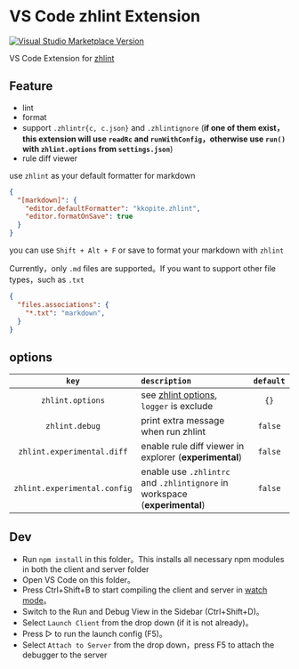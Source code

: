 # VS Code zhlint Extension

<a href="https://marketplace.visualstudio.com/items?itemName=kkopite.zhlint" target="__blank"><img src="https://img.shields.io/visual-studio-marketplace/v/kkopite.zhlint.svg?color=ed5d47&amp;label=VS%20Code%20Marketplace&logo=visual-studio-code" alt="Visual Studio Marketplace Version" /></a>


VS Code Extension for [zhlint](https://zhlint-project.github.io/zhlint/#supported-rules)

## Feature

- lint
- format
- support `.zhlintr{c, c.json}` and `.zhlintignore` (**if one of them exist，this extension will use `readRc` and `runWithConfig`，otherwise use `run()` with `zhlint.options` from `settings.json`**)
- rule diff viewer

use `zhlint` as your default formatter for markdown

```json
{
  "[markdown]": {
    "editor.defaultFormatter": "kkopite.zhlint",
    "editor.formatOnSave": true
  }
}
```

you can use `Shift + Alt + F` or save to format your markdown with `zhlint`

Currently，only `.md` files are supported。If you want to support other file types，such as `.txt`

```json
{
  "files.associations": {
    "*.txt": "markdown",
  }
}
```

## options

|`key`|`description`|`default`|
|:---:|:-----------|:-------:|
|`zhlint.options`|see [zhlint options](https://zhlint-project.github.io/zhlint/#options),  `logger` is exclude  |`{}`|
|`zhlint.debug`|print extra message when run zhlint|`false`|
|`zhlint.experimental.diff`|enable rule diff viewer in explorer (**experimental**)|`false`|
|`zhlint.experimental.config`|enable use `.zhlintrc` and `.zhlintignore` in workspace (**experimental**)|`false`|

## Dev

- Run `npm install` in this folder。This installs all necessary npm modules in both the client and server folder
- Open VS Code on this folder。
- Press Ctrl+Shift+B to start compiling the client and server in [watch mode](https://code.visualstudio.com/docs/editor/tasks#:~:text=The%20first%20entry%20executes,the%20HelloWorld.js%20file.)。
- Switch to the Run and Debug View in the Sidebar (Ctrl+Shift+D)。
- Select `Launch Client` from the drop down (if it is not already)。
- Press ▷ to run the launch config (F5)。
- Select `Attach to Server` from the drop down，press F5 to attach the debugger to the server